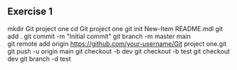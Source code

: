 Exercise 1
----------
mkdir Git project one
cd Git project one
git init
New-Item README.mdl
git add .
git commit -m "Initial commit"
git branch -m master main  
git remote add origin https://github.com/your-username/Git project one.git
git push -u origin main
git checkout -b dev
git checkout -b test
git checkout dev
git branch -d test
